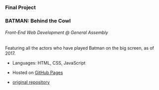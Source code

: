### Final Project 

### BATMAN: Behind the Cowl

###### Front-End Web Development @ General Assembly

Featuring all the actors who have played Batman on the big screen, as of 2017.

- Languages: HTML, CSS, JavaScript

- Hosted on [GitHub Pages](https://secretagentan.github.io)

- [original repository](https://github.com/secretagentan/fewd-final-project)
